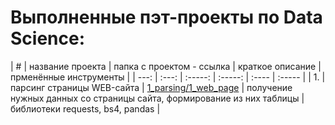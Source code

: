 # Выполненные пэт-проекты по Data Science:

| # | название проекта | папка с проектом - ссылка | краткое описание | прменённые инструменты |
| ---: | :---: | :-----: | :-----: | :---- | :----- |
| 1. | парсинг страницы WEB-сайта | [1_parsing/1_web_page](1_parsing/1_web_page) | получение нужных данных со страницы сайта, формирование из них таблицы | библиотеки requests, bs4, pandas |